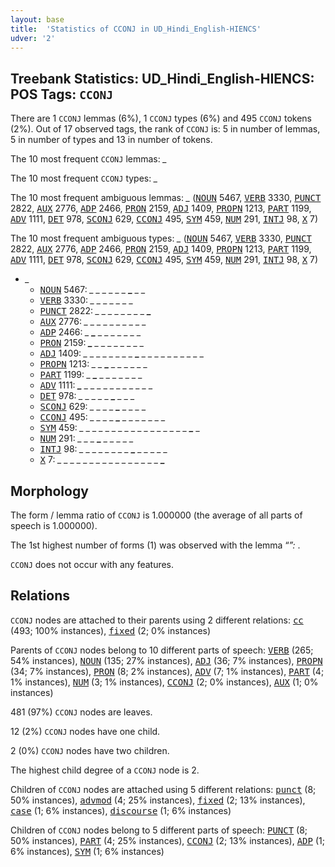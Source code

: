 ```yaml
---
layout: base
title:  'Statistics of CCONJ in UD_Hindi_English-HIENCS'
udver: '2'
---
```


## Treebank Statistics: UD_Hindi_English-HIENCS: POS Tags: `CCONJ`

There are 1 `CCONJ` lemmas (6%), 1 `CCONJ` types (6%) and 495 `CCONJ` tokens (2%).
Out of 17 observed tags, the rank of `CCONJ` is: 5 in number of lemmas, 5 in number of types and 13 in number of tokens.

The 10 most frequent `CCONJ` lemmas: <em>_</em>

The 10 most frequent `CCONJ` types:  <em>_</em>

The 10 most frequent ambiguous lemmas: <em>_</em> (<tt><a href="qhe_hiencs-pos-NOUN.html">NOUN</a></tt> 5467, <tt><a href="qhe_hiencs-pos-VERB.html">VERB</a></tt> 3330, <tt><a href="qhe_hiencs-pos-PUNCT.html">PUNCT</a></tt> 2822, <tt><a href="qhe_hiencs-pos-AUX.html">AUX</a></tt> 2776, <tt><a href="qhe_hiencs-pos-ADP.html">ADP</a></tt> 2466, <tt><a href="qhe_hiencs-pos-PRON.html">PRON</a></tt> 2159, <tt><a href="qhe_hiencs-pos-ADJ.html">ADJ</a></tt> 1409, <tt><a href="qhe_hiencs-pos-PROPN.html">PROPN</a></tt> 1213, <tt><a href="qhe_hiencs-pos-PART.html">PART</a></tt> 1199, <tt><a href="qhe_hiencs-pos-ADV.html">ADV</a></tt> 1111, <tt><a href="qhe_hiencs-pos-DET.html">DET</a></tt> 978, <tt><a href="qhe_hiencs-pos-SCONJ.html">SCONJ</a></tt> 629, <tt><a href="qhe_hiencs-pos-CCONJ.html">CCONJ</a></tt> 495, <tt><a href="qhe_hiencs-pos-SYM.html">SYM</a></tt> 459, <tt><a href="qhe_hiencs-pos-NUM.html">NUM</a></tt> 291, <tt><a href="qhe_hiencs-pos-INTJ.html">INTJ</a></tt> 98, <tt><a href="qhe_hiencs-pos-X.html">X</a></tt> 7)

The 10 most frequent ambiguous types:  <em>_</em> (<tt><a href="qhe_hiencs-pos-NOUN.html">NOUN</a></tt> 5467, <tt><a href="qhe_hiencs-pos-VERB.html">VERB</a></tt> 3330, <tt><a href="qhe_hiencs-pos-PUNCT.html">PUNCT</a></tt> 2822, <tt><a href="qhe_hiencs-pos-AUX.html">AUX</a></tt> 2776, <tt><a href="qhe_hiencs-pos-ADP.html">ADP</a></tt> 2466, <tt><a href="qhe_hiencs-pos-PRON.html">PRON</a></tt> 2159, <tt><a href="qhe_hiencs-pos-ADJ.html">ADJ</a></tt> 1409, <tt><a href="qhe_hiencs-pos-PROPN.html">PROPN</a></tt> 1213, <tt><a href="qhe_hiencs-pos-PART.html">PART</a></tt> 1199, <tt><a href="qhe_hiencs-pos-ADV.html">ADV</a></tt> 1111, <tt><a href="qhe_hiencs-pos-DET.html">DET</a></tt> 978, <tt><a href="qhe_hiencs-pos-SCONJ.html">SCONJ</a></tt> 629, <tt><a href="qhe_hiencs-pos-CCONJ.html">CCONJ</a></tt> 495, <tt><a href="qhe_hiencs-pos-SYM.html">SYM</a></tt> 459, <tt><a href="qhe_hiencs-pos-NUM.html">NUM</a></tt> 291, <tt><a href="qhe_hiencs-pos-INTJ.html">INTJ</a></tt> 98, <tt><a href="qhe_hiencs-pos-X.html">X</a></tt> 7)


* <em>_</em>
  * <tt><a href="qhe_hiencs-pos-NOUN.html">NOUN</a></tt> 5467: <em>_ _ _ _ _ _ <b>_</b> _ _</em>
  * <tt><a href="qhe_hiencs-pos-VERB.html">VERB</a></tt> 3330: <em>_ _ _ <b>_</b> _ _ _ <b>_</b> _</em>
  * <tt><a href="qhe_hiencs-pos-PUNCT.html">PUNCT</a></tt> 2822: <em>_ _ _ _ _ _ _ _ <b>_</b></em>
  * <tt><a href="qhe_hiencs-pos-AUX.html">AUX</a></tt> 2776: <em>_ _ <b>_</b> <b>_</b> _ _ _ _ _ _ _ _</em>
  * <tt><a href="qhe_hiencs-pos-ADP.html">ADP</a></tt> 2466: <em>_ <b>_</b> _ _ _ _ _ _ _</em>
  * <tt><a href="qhe_hiencs-pos-PRON.html">PRON</a></tt> 2159: <em><b>_</b> _ _ _ _ _ _ _ _</em>
  * <tt><a href="qhe_hiencs-pos-ADJ.html">ADJ</a></tt> 1409: <em>_ _ _ _ _ _ _ _ <b>_</b> _ _ _ _ _ _ _ _ _ _</em>
  * <tt><a href="qhe_hiencs-pos-PROPN.html">PROPN</a></tt> 1213: <em>_ _ <b>_</b> _ _ _ _ _ _</em>
  * <tt><a href="qhe_hiencs-pos-PART.html">PART</a></tt> 1199: <em>_ <b>_</b> _ _ _ _ _ _ _</em>
  * <tt><a href="qhe_hiencs-pos-ADV.html">ADV</a></tt> 1111: <em><b>_</b> _ _ _ _ _ _ _ _ _ _ _</em>
  * <tt><a href="qhe_hiencs-pos-DET.html">DET</a></tt> 978: <em>_ _ _ _ _ <b>_</b> _ _ _</em>
  * <tt><a href="qhe_hiencs-pos-SCONJ.html">SCONJ</a></tt> 629: <em>_ _ _ _ <b>_</b> _ _ _ _</em>
  * <tt><a href="qhe_hiencs-pos-CCONJ.html">CCONJ</a></tt> 495: <em>_ _ _ _ <b>_</b> _ _ _ _ _ _ _</em>
  * <tt><a href="qhe_hiencs-pos-SYM.html">SYM</a></tt> 459: <em>_ _ _ _ _ _ _ _ _ _ _ _ _ _ _ _ _ <b>_</b> _</em>
  * <tt><a href="qhe_hiencs-pos-NUM.html">NUM</a></tt> 291: <em>_ _ _ <b>_</b> <b>_</b> <b>_</b> _ _ _ _ _</em>
  * <tt><a href="qhe_hiencs-pos-INTJ.html">INTJ</a></tt> 98: <em>_ _ _ _ _ _ _ _ <b>_</b> _ _ _ _ _</em>
  * <tt><a href="qhe_hiencs-pos-X.html">X</a></tt> 7: <em>_ _ _ _ _ _ _ _ _ _ _ _ _ _ _ _ <b>_</b></em>

## Morphology

The form / lemma ratio of `CCONJ` is 1.000000 (the average of all parts of speech is 1.000000).

The 1st highest number of forms (1) was observed with the lemma “_”: <em>_</em>.

`CCONJ` does not occur with any features.


## Relations

`CCONJ` nodes are attached to their parents using 2 different relations: <tt><a href="qhe_hiencs-dep-cc.html">cc</a></tt> (493; 100% instances), <tt><a href="qhe_hiencs-dep-fixed.html">fixed</a></tt> (2; 0% instances)

Parents of `CCONJ` nodes belong to 10 different parts of speech: <tt><a href="qhe_hiencs-pos-VERB.html">VERB</a></tt> (265; 54% instances), <tt><a href="qhe_hiencs-pos-NOUN.html">NOUN</a></tt> (135; 27% instances), <tt><a href="qhe_hiencs-pos-ADJ.html">ADJ</a></tt> (36; 7% instances), <tt><a href="qhe_hiencs-pos-PROPN.html">PROPN</a></tt> (34; 7% instances), <tt><a href="qhe_hiencs-pos-PRON.html">PRON</a></tt> (8; 2% instances), <tt><a href="qhe_hiencs-pos-ADV.html">ADV</a></tt> (7; 1% instances), <tt><a href="qhe_hiencs-pos-PART.html">PART</a></tt> (4; 1% instances), <tt><a href="qhe_hiencs-pos-NUM.html">NUM</a></tt> (3; 1% instances), <tt><a href="qhe_hiencs-pos-CCONJ.html">CCONJ</a></tt> (2; 0% instances), <tt><a href="qhe_hiencs-pos-AUX.html">AUX</a></tt> (1; 0% instances)

481 (97%) `CCONJ` nodes are leaves.

12 (2%) `CCONJ` nodes have one child.

2 (0%) `CCONJ` nodes have two children.

The highest child degree of a `CCONJ` node is 2.

Children of `CCONJ` nodes are attached using 5 different relations: <tt><a href="qhe_hiencs-dep-punct.html">punct</a></tt> (8; 50% instances), <tt><a href="qhe_hiencs-dep-advmod.html">advmod</a></tt> (4; 25% instances), <tt><a href="qhe_hiencs-dep-fixed.html">fixed</a></tt> (2; 13% instances), <tt><a href="qhe_hiencs-dep-case.html">case</a></tt> (1; 6% instances), <tt><a href="qhe_hiencs-dep-discourse.html">discourse</a></tt> (1; 6% instances)

Children of `CCONJ` nodes belong to 5 different parts of speech: <tt><a href="qhe_hiencs-pos-PUNCT.html">PUNCT</a></tt> (8; 50% instances), <tt><a href="qhe_hiencs-pos-PART.html">PART</a></tt> (4; 25% instances), <tt><a href="qhe_hiencs-pos-CCONJ.html">CCONJ</a></tt> (2; 13% instances), <tt><a href="qhe_hiencs-pos-ADP.html">ADP</a></tt> (1; 6% instances), <tt><a href="qhe_hiencs-pos-SYM.html">SYM</a></tt> (1; 6% instances)

